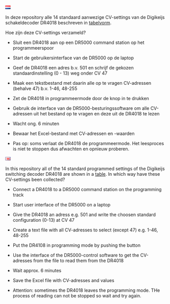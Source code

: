 ![Nederlandse vlag](../../images/nl.gif)

In deze repository alle 14 standaard aanwezige CV-settings van de Digikeijs schakeldecoder DR4018 beschreven in [tabelvorm](DR4018_overview.md).

Hoe zijn deze CV-settings verzameld?
* Sluit een DR4018 aan op een DR5000 command station op het programmeerspoor
* Start de gebruikersinterface van de DR5000 op de laptop
* Geef de DR4018 een adres b.v. 501 en schrijf de gekozen standaardinstelling (0 - 13) weg onder CV 47
* Maak een tekstbestand met daarin alle op te vragen CV-adressen (behalve 47) b.v. 1-46, 48-255
* Zet de DR4018 in programmeermode door de knop in te drukken
* Gebruik de interface van de DR5000-besturingssoftware om alle CV-adressen uit het bestand op te vragen en deze uit de DR4018 te lezen
* Wacht ong. 6 minuten
* Bewaar het Excel-bestand met CV-adressen en -waarden

* Pas op: soms verlaat de DR4018 de programmeermode. Het leesproces is niet te stoppen dus afwachten en opnieuw proberen.


![English flag](../../images/gb.gif)

In this repository all of the 14 standard programmed settings of the Digikeijs switching decoder DR4018 are shown in a [table](DR4018_overview.md).
In which way have these CV-settings been collected?
* Connect a DR4018 to a DR5000 command station on the programming track
* Start user interface of the DR5000 on a laptop
* Give the DR4018 an adress e.g. 501 and write the choosen standard configuration (0-13) at CV 47
* Create a text file with all CV-adresses to select (except 47) e.g. 1-46, 48-255
* Put the DR4108 in programming mode by pushing the button
* Use the interface of the DR5000-control software to get the CV-adresses from the file to read them from the DR4018
* Wait approx. 6 minutes
* Save the Excel file with CV-adresses and values

* Attention: sometimes the DR4018 leaves the programming mode. THe process of reading can not be stopped so wait and try again.

